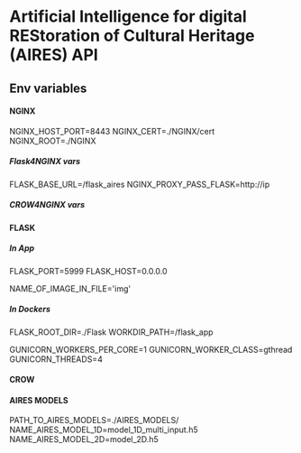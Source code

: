 # Artificial Intelligence for digital REStoration of Cultural Heritage (AIRES) API


## Env variables


#### NGINX
NGINX_HOST_PORT=8443
NGINX_CERT=./NGINX/cert
NGINX_ROOT=./NGINX

##### Flask4NGINX vars
FLASK_BASE_URL=/flask_aires
NGINX_PROXY_PASS_FLASK=http://ip

##### CROW4NGINX vars


#### FLASK

##### In App
FLASK_PORT=5999
FLASK_HOST=0.0.0.0

NAME_OF_IMAGE_IN_FILE='img'

##### In Dockers
FLASK_ROOT_DIR=./Flask
WORKDIR_PATH=/flask_app

GUNICORN_WORKERS_PER_CORE=1
GUNICORN_WORKER_CLASS=gthread
GUNICORN_THREADS=4

#### CROW

#### AIRES MODELS
PATH_TO_AIRES_MODELS=./AIRES_MODELS/
NAME_AIRES_MODEL_1D=model_1D_multi_input.h5
NAME_AIRES_MODEL_2D=model_2D.h5